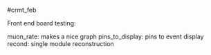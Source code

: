 #crmt_feb

Front end board testing:

muon_rate:       makes a nice graph
pins_to_display: pins to event display 
recond:          single module reconstruction
